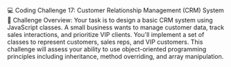 💻 Coding Challenge 17: Customer Relationship Management (CRM) System
📘 Challenge Overview:
Your task is to design a basic CRM system using JavaScript classes. A small business wants to manage customer data, track sales interactions, and prioritize VIP clients. You'll implement a set of classes to represent customers, sales reps, and VIP customers. This challenge will assess your ability to use object-oriented programming principles including inheritance, method overriding, and array manipulation.